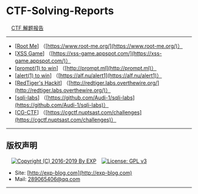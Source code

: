 # CTF-Solving-Reports
　[CTF 解题报告](https://lyy289065406.github.io/CTF-Solving-Reports/)

------

- [[Root Me](https://github.com/lyy289065406/CTF-Solving-Reports/tree/master/rootme)] （[https://www.root-me.org/](https://www.root-me.org/)）
- [[XSS Game](https://github.com/lyy289065406/CTF-Solving-Reports/tree/master/xss-game)] （[https://xss-game.appspot.com/](https://xss-game.appspot.com/)）
- [[prompt(1) to win](https://github.com/lyy289065406/CTF-Solving-Reports/tree/master/prompt)] （[http://prompt.ml](http://prompt.ml)）
- [[alert(1) to win](https://github.com/lyy289065406/CTF-Solving-Reports/tree/master/alert)] （[https://alf.nu/alert1](https://alf.nu/alert1)）
- [[RedTiger's Hackit](https://github.com/lyy289065406/CTF-Solving-Reports/tree/master/redtigers-hackit)] （[http://redtiger.labs.overthewire.org/](http://redtiger.labs.overthewire.org/)）
- [[sqli-labs](https://github.com/lyy289065406/CTF-Solving-Reports/tree/master/sqli-labs)] （[https://github.com/Audi-1/sqli-labs](https://github.com/Audi-1/sqli-labs)）
- [[CG-CTF](https://github.com/lyy289065406/CTF-Solving-Reports/tree/master/cg-ctf)] （[https://cgctf.nuptsast.com/challenges](https://cgctf.nuptsast.com/challenges)）

------

## 版权声明

　[![Copyright (C) 2016-2019 By EXP](https://img.shields.io/badge/Copyright%20(C)-2016~2019%20By%20EXP-blue.svg)](http://exp-blog.com)　[![License: GPL v3](https://img.shields.io/badge/License-GPL%20v3-blue.svg)](https://www.gnu.org/licenses/gpl-3.0)
  

- Site: [http://exp-blog.com](http://exp-blog.com) 
- Mail: <a href="mailto:289065406@qq.com?subject=[EXP's Github]%20Your%20Question%20（请写下您的疑问）&amp;body=What%20can%20I%20help%20you?%20（需要我提供什么帮助吗？）">289065406@qq.com</a>


------
